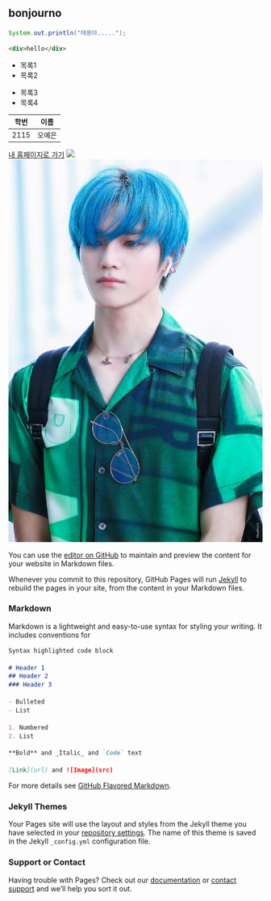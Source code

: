 ## bonjourno

```java
System.out.println("태용아.....");
```
```html
<div>hello</div>
```

- 목록1
- 목록2

* 목록3
* 목록4

| 학번 | 이름 |
| ---- | ---- |
| 2115 | 오예은 |

[내 홈페이지로 가기](https://ohyeeune.github.io)
![](https://www.google.com/images/branding/googlelogo/1x/googlelogo_color_272x92dp.png)
![태용이](D_40py9VUAAScrh.jpeg)

You can use the [editor on GitHub](https://github.com/ohyeeune/ohyeeune.github.io/edit/master/index.md) to maintain and preview the content for your website in Markdown files.

Whenever you commit to this repository, GitHub Pages will run [Jekyll](https://jekyllrb.com/) to rebuild the pages in your site, from the content in your Markdown files.

### Markdown

Markdown is a lightweight and easy-to-use syntax for styling your writing. It includes conventions for

```markdown
Syntax highlighted code block

# Header 1
## Header 2
### Header 3

- Bulleted
- List

1. Numbered
2. List

**Bold** and _Italic_ and `Code` text

[Link](url) and ![Image](src)
```

For more details see [GitHub Flavored Markdown](https://guides.github.com/features/mastering-markdown/).

### Jekyll Themes

Your Pages site will use the layout and styles from the Jekyll theme you have selected in your [repository settings](https://github.com/ohyeeune/ohyeeune.github.io/settings). The name of this theme is saved in the Jekyll `_config.yml` configuration file.

### Support or Contact

Having trouble with Pages? Check out our [documentation](https://help.github.com/categories/github-pages-basics/) or [contact support](https://github.com/contact) and we’ll help you sort it out.
